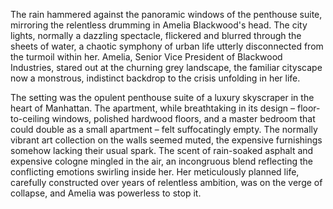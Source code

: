 The rain hammered against the panoramic windows of the penthouse suite, mirroring the relentless drumming in Amelia Blackwood's head.  The city lights, normally a dazzling spectacle, flickered and blurred through the sheets of water, a chaotic symphony of urban life utterly disconnected from the turmoil within her.  Amelia, Senior Vice President of Blackwood Industries, stared out at the churning grey landscape, the familiar cityscape now a monstrous, indistinct backdrop to the crisis unfolding in her life.

The setting was the opulent penthouse suite of a luxury skyscraper in the heart of Manhattan.  The apartment, while breathtaking in its design – floor-to-ceiling windows, polished hardwood floors, and a master bedroom that could double as a small apartment – felt suffocatingly empty.  The normally vibrant art collection on the walls seemed muted, the expensive furnishings somehow lacking their usual spark.  The scent of rain-soaked asphalt and expensive cologne mingled in the air, an incongruous blend reflecting the conflicting emotions swirling inside her.  Her meticulously planned life, carefully constructed over years of relentless ambition, was on the verge of collapse, and Amelia was powerless to stop it.
